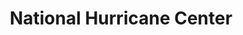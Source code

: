 ---
# This topic lives at
# https://digital.gov/topics/national-hurricane-center

# Topic Title
title: "National Hurricane Center"

# description — keep it short and clear
# summary: ""

# Weight
weight: 1

# For more information on managing topics,
# see https://github.com/GSA/digitalgov.gov/wiki/topics
---